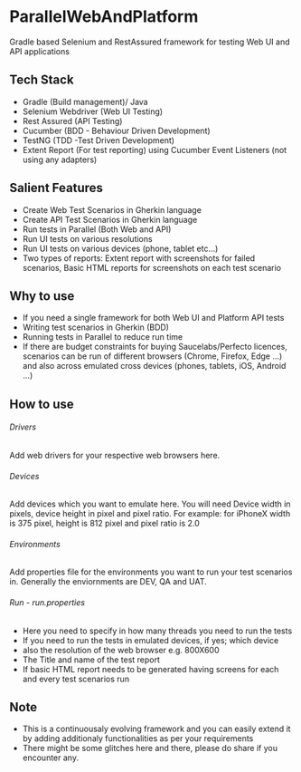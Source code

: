 # ParallelWebAndPlatform
Gradle based Selenium and RestAssured framework for testing Web UI and API applications

## Tech Stack

- Gradle (Build management)/ Java
- Selenium Webdriver (Web UI Testing)
- Rest Assured (API Testing)
- Cucumber (BDD - Behaviour Driven Development)
- TestNG (TDD -Test Driven Development)
- Extent Report (For test reporting) using Cucumber Event Listeners (not using any adapters)

## Salient Features

- Create Web Test Scenarios in Gherkin language
- Create API Test Scenarios in Gherkin language
- Run tests in Parallel (Both Web and API)
- Run UI tests on various resolutions
- Run UI tests on various devices (phone, tablet etc...)
- Two types of reports: Extent report with screenshots for failed scenarios, Basic HTML reports for screenshots on each test scenario

## Why to use

- If you need a single framework for both Web UI and Platform API tests
- Writing test scenarios in Gherkin (BDD)
- Running tests in Parallel to reduce run time
- If there are budget constraints for buying Saucelabs/Perfecto licences, scenarios can be run of different browsers (Chrome, Firefox, Edge ...) and also across emulated cross devices (phones, tablets, iOS, Android ...)

## How to use

###### Drivers
Add web drivers for your respective web browsers here. 

###### Devices
Add devices which you want to emulate here. You will need Device width in pixels, device height in pixel and pixel ratio. For example: for iPhoneX width is 375 pixel, height is 812 pixel and pixel ratio is 2.0

###### Environments
Add properties file for the environments you want to run your test scenarios in. Generally the enviornments are DEV, QA and UAT.

###### Run - run.properties
- Here you need to specify in how many threads you need to run the tests
- If you need to run the tests in emulated devices, if yes; which device
- also the resolution of the web browser e.g. 800X600
- The Title and name of the test report
- If basic HTML report needs to be generated having screens for each and every test scenarios run

## Note
- This is a continuousaly evolving framework and you can easily extend it by adding additionaly functionalities as per your requirements
- There might be some glitches here and there, please do share if you encounter any.
